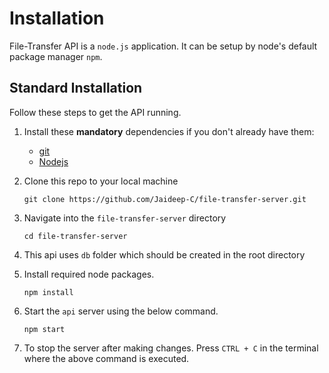 # Installation

File-Transfer API is a `node.js` application. It can be setup by node's default package manager `npm`.

## Standard Installation

Follow these steps to get the API running.

1.  Install these **mandatory** dependencies if you don't already have them:
    - [git](https://git-scm.com/downloads)
    - [Nodejs](https://nodejs.org/en/)
2.  Clone this repo to your local machine

        git clone https://github.com/Jaideep-C/file-transfer-server.git

3.  Navigate into the `file-transfer-server` directory

        cd file-transfer-server

4.  This api uses `db` folder which should be created in the root directory

5.  Install required node packages.

        npm install

6.  Start the `api` server using the below command.

        npm start

7.  To stop the server after making changes. Press `CTRL + C` in the terminal where the above command is executed.
